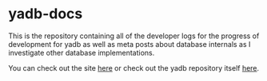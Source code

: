 # yadb-docs

This is the repository containing all of the developer logs for the progress
of development for yadb as well as meta posts about database internals as I
investigate other database implementations.

You can check out the site [here](https://www.erichayter.com/yadb-docs/)
or check out the yadb repository itself
[here](https://github.com/EricHayter/yadb).
